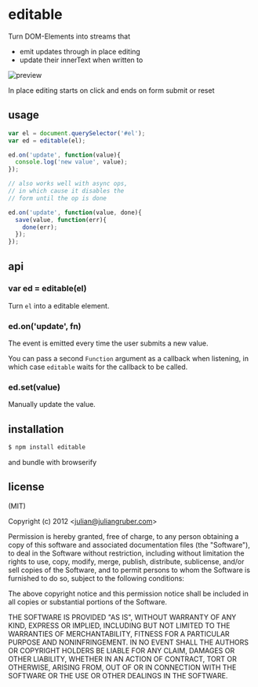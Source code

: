 
# editable

Turn DOM-Elements into streams that

* emit updates through in place editing
* update their innerText when written to

![preview](http://i.imgur.com/5OYHO.png)

In place editing starts on click and ends on form submit or reset

## usage

```js
var el = document.querySelector('#el');
var ed = editable(el);

ed.on('update', function(value){
  console.log('new value', value);
});

// also works well with async ops,
// in which cause it disables the
// form until the op is done

ed.on('update', function(value, done){
  save(value, function(err){
    done(err);
  });
});
```

## api

### var ed = editable(el)

Turn `el` into a editable element.

### ed.on('update', fn)

The event is emitted every time the user submits a new value.

You can pass a second `Function` argument as a callback when listening, in which case `editable` waits for the callback to be called.

### ed.set(value)

Manually update the value.

## installation

```bash
$ npm install editable
```

and bundle with browserify

## license

(MIT)

Copyright (c) 2012 &lt;julian@juliangruber.com&gt;

Permission is hereby granted, free of charge, to any person obtaining a copy of
this software and associated documentation files (the "Software"), to deal in
the Software without restriction, including without limitation the rights to
use, copy, modify, merge, publish, distribute, sublicense, and/or sell copies of
the Software, and to permit persons to whom the Software is furnished to do so,
subject to the following conditions:

The above copyright notice and this permission notice shall be included in all
copies or substantial portions of the Software.

THE SOFTWARE IS PROVIDED "AS IS", WITHOUT WARRANTY OF ANY KIND, EXPRESS OR
IMPLIED, INCLUDING BUT NOT LIMITED TO THE WARRANTIES OF MERCHANTABILITY,
FITNESS FOR A PARTICULAR PURPOSE AND NONINFRINGEMENT. IN NO EVENT SHALL THE
AUTHORS OR COPYRIGHT HOLDERS BE LIABLE FOR ANY CLAIM, DAMAGES OR OTHER
LIABILITY, WHETHER IN AN ACTION OF CONTRACT, TORT OR OTHERWISE, ARISING FROM,
OUT OF OR IN CONNECTION WITH THE SOFTWARE OR THE USE OR OTHER DEALINGS IN THE
SOFTWARE.
